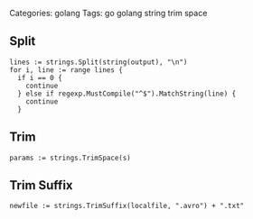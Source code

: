 Categories: golang
Tags: go
      golang
      string
      trim
      space

## Split

    lines := strings.Split(string(output), "\n")
    for i, line := range lines {
      if i == 0 {
        continue
      } else if regexp.MustCompile("^$").MatchString(line) {
        continue
      }

## Trim

    params := strings.TrimSpace(s)

## Trim Suffix

    newfile := strings.TrimSuffix(localfile, ".avro") + ".txt"


